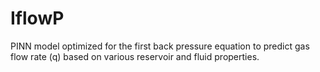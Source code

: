 # IflowP
PINN model optimized for the first back pressure equation to predict gas flow rate (q) based on various reservoir and fluid properties.
